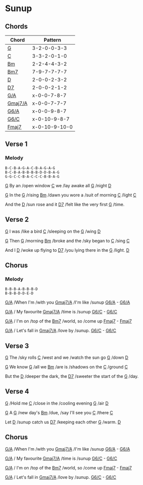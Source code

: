 # Sunup

## Chords

| Chord | Pattern |
| --- | --- |
| [G] | <a name="G">3-2-0-0-3-3</a> |
| [C] | <a name="C">3-3-2-0-1-0</a> |
| [Bm] | <a name="Bm">2-2-4-4-3-2</a> |
| [Bm7] | <a name="Bm7">7-9-7-7-7-7</a> |
| [D] | <a name="D">2-0-0-2-3-2</a> |
| [D7] | <a name="D">2-0-0-2-1-2</a> |
| [G/A] | <a name="G/A">x-0-0-7-8-7</a> |
| [Gmaj7/A] | <a name="Gmaj7/A">x-0-0-7-7-7</a> |
| [G6/A] | <a name="G6/A">x-0-0-9-8-7</a> |
| [G6/C] | <a name="G6/C">x-0-10-9-8-7</a> |
| [Fmaj7] | <a name="Fmaj7">x-0-10-9-10-0</a> |


[G]: #G
[C]: #C
[Bm]: #Bm
[Bm7]: #Bm7
[D]: #D
[D7]: #D7
[G/A]: #G/A
[Gmaj7/A]: #Gmaj7/A
[G6/A]: #G6/A
[G6/C]: #G6/C
[Fmaj7]: #Fmaj7

## Verse 1

### Melody
```
B-C-B-A-G-A-C-B-A-G-A-G
B-C-B-A-B-B-B-B-D-D-B-A-G
G-G-C-C-B-A-C-C-C-B-B-A-G
```

[G] By an /open window [C] we /lay awake all [G] /night [D]

[G] In the [G] /rising [Bm] /dawn you wore a /suit of morning [C] /light [C]

And the [D] /sun rose and it [D7] /felt like the very first [G] /time.

## Verse 2

[G] I was /like a bird [C] /sleeping on the [G] /wing [D]

[G] Then [G] /morning [Bm] /broke and the /sky began to [C] /sing [C]

And I [D] /woke up flying to [D7] /you lying there in the [G] /light. [D]

## Chorus

### Melody
```
B-B-B-A-B-B-B-D
B-B-B-D-D-E-D
```

[G/A] /When I'm /with you [Gmaj7/A] /I'm like /sunup [G6/A] - [G6/A]

[G/A] / My favourite [Gmaj7/A] /time is /sunup [G6/C] - [G6/C]

[G/A] / I'm on /top of the [Bm7] /world, so /come up [Fmaj7] - [Fmaj7]

[G/A] / Let's fall in [Gmaj7/A] /love by /sunup. [G6/C] - [G6/C]

## Verse 3

[G] The /sky rolls [C] /west and we /watch the sun go [G] /down [D]

[G] We know [G] /all we [Bm] /are is /shadows on the [C] /ground [C]

But the [D] /deeper the dark, the [D7] /sweeter the start of the [G] /day.

## Verse 4

[G] /Hold me [C] /close in the /cooling evening [G] /air [D]

[G] A [G] /new day's [Bm] /due, /say I'll see you [C] /there [C]

Let [D] /sunup catch us [D7] /keeping each other [G] /warm. [D]

## Chorus

[G/A] /When I'm /with you [Gmaj7/A] /I'm like /sunup [G6/A] - [G6/A]

[G/A] / My favourite [Gmaj7/A] /time is /sunup [G6/C] - [G6/C]

[G/A] / I'm on /top of the [Bm7] /world, so /come up [Fmaj7] - [Fmaj7]

[G/A] / Let's fall in [Gmaj7/A] /love by /sunup. [G6/C] - [G6/C]
